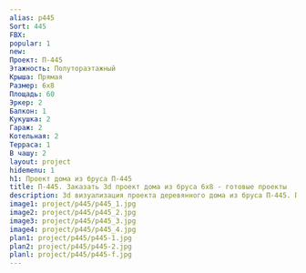 ```yaml
---
alias: p445
Sort: 445
FBX: 
popular: 1
new: 
Проект: П-445
Этажность: Полутораэтажный
Крыша: Прямая
Размер: 6х8
Площадь: 60
Эркер: 2
Балкон: 1
Кукушка: 2
Гараж: 2
Котельная: 2
Терраса: 1
В чашу: 2
layout: project
hidemenu: 1
h1: Проект дома из бруса П-445
title: П-445. Заказать 3d проект дома из бруса 6х8 - готовые проекты
description: 3d визуализация проекта деревянного дома из бруса П-445. Площадь 60 м2, размер 6х8. Вы можете внести любые изменения в проект.
image1: project/p445/p445_1.jpg
image2: project/p445/p445_2.jpg
image3: project/p445/p445_3.jpg
image4: project/p445/p445_4.jpg
plan1: project/p445/p445-1.jpg
plan2: project/p445/p445-2.jpg
planl: project/p445/p445-f.jpg
---
```


